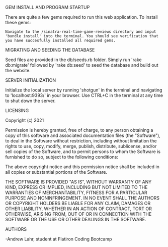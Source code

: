 GEM INSTALL AND PROGRAM STARTUP

There are quite a few gems required to run this web application. To install these gems:

    Navigate to the /sinatra-real-time-game-reviews directory and input 'bundle install' into the terminal. You should see verification that you have succesfully installed all required gems.

MIGRATING AND SEEDING THE DATABASE

Seed files are provided in the db/seeds.rb folder. Simply run 'rake db:migrate' followed by 'rake db:seed' to seed the database and build out the website.

SERVER INITIALIZATION

 Initialize the local server by running 'shotgun' in the terminal and navigating to 'localhost:9393/' in your browser. Use CTRL+C in the terminal at any time to shut down the server.

LICENSING



Copyright (c) 2021

Permission is hereby granted, free of charge, to any person obtaining a copy of this software and associated documentation files (the "Software"), to deal in the Software without restriction, including without limitation the rights to use, copy, modify, merge, publish, distribute, sublicense, and/or sell copies of the Software, and to permit persons to whom the Software is furnished to do so, subject to the following conditions:

The above copyright notice and this permission notice shall be included in all copies or substantial portions of the Software.

THE SOFTWARE IS PROVIDED "AS IS", WITHOUT WARRANTY OF ANY KIND, EXPRESS OR IMPLIED, INCLUDING BUT NOT LIMITED TO THE WARRANTIES OF MERCHANTABILITY, FITNESS FOR A PARTICULAR PURPOSE AND NONINFRINGEMENT. IN NO EVENT SHALL THE AUTHORS OR COPYRIGHT HOLDERS BE LIABLE FOR ANY CLAIM, DAMAGES OR OTHER LIABILITY, WHETHER IN AN ACTION OF CONTRACT, TORT OR OTHERWISE, ARISING FROM, OUT OF OR IN CONNECTION WITH THE SOFTWARE OR THE USE OR OTHER DEALINGS IN THE SOFTWARE.


AUTHORS

-Andrew Lahr, student at Flatiron Coding Bootcamp